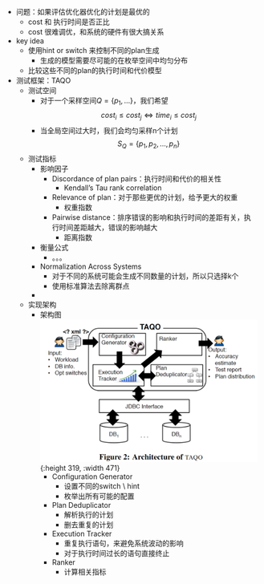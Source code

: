 - 问题：如果评估优化器优化的计划是最优的
	- cost 和 执行时间是否正比
	- cost 很难调优，和系统的硬件有很大搞关系
- key idea
	- 使用hint or switch 来控制不同的plan生成
		- 生成的模型需要尽可能的在枚举空间中均匀分布
	- 比较这些不同的plan的执行时间和代价模型
- 测试框架：TAQO
	- 测试空间
		- 对于一个采样空间$Q = \{p_1, ...\}$，我们希望
		  $$cost_i \leq cost_j \Leftrightarrow time_i \leq cost_j$$
		- 当全局空间过大时，我们会均匀采样n个计划
		  $$S_Q = \{p_1, p_2,...,p_n\}$$
	- 测试指标
		- 影响因子
			- Discordance of plan pairs：执行时间和代价的相关性
				- Kendall’s Tau rank correlation
			- Relevance of plan：对于那些更优的计划，给予更大的权重
				- 权重指数
			- Pairwise distance：排序错误的影响和执行时间的差距有关，执行时间差距越大，错误的影响越大
				- 距离指数
		- 衡量公式
			- 。。。
		- Normalization Across Systems
			- 对于不同的系统可能会生成不同数量的计划，所以只选择k个
			- 使用标准算法去除离群点
		-
	- 实现架构
		- 架构图 
		  ![image.png](../assets/image_1666082175727_0.png){:height 319, :width 471}
			- Configuration Generator
				- 设置不同的switch \ hint
				- 枚举出所有可能的配置
			- Plan Deduplicator
				- 解析执行的计划
				- 删去重复的计划
			- Execution Tracker
				- 重复执行语句，来避免系统波动的影响
				- 对于执行时间过长的语句直接终止
			- Ranker
				- 计算相关指标
